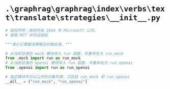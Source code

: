 # `.\graphrag\graphrag\index\verbs\text\translate\strategies\__init__.py`

```py
# 版权声明：版权所有 2024 年 Microsoft 公司。
# 使用 MIT 许可证授权

"""索引引擎翻译策略包的根目录。"""

# 从当前目录的 mock 模块导入 run 函数，并重命名为 run_mock
from .mock import run as run_mock
# 从当前目录的 openai 模块导入 run 函数，并重命名为 run_openai
from .openai import run as run_openai

# 指定模块中可以公开的对象列表，只包括 run_mock 和 run_openai
__all__ = ["run_mock", "run_openai"]
```